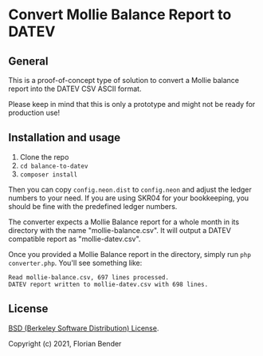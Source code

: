 # Convert Mollie Balance Report to DATEV

## General
This is a proof-of-concept type of solution to convert a Mollie balance report into the DATEV CSV ASCII format.

Please keep in mind that this is only a prototype and might not be ready for production use!

## Installation and usage

1. Clone the repo
1. `cd balance-to-datev`
1. `composer install`

Then you can copy `config.neon.dist` to `config.neon` and adjust the ledger numbers to your need. If you are using SKR04 for your bookkeeping, you should be fine with the predefined ledger numbers.

The converter expects a Mollie Balance report for a whole month in its directory with the name "mollie-balance.csv". It will output a DATEV compatible report as "mollie-datev.csv".

Once you provided a Mollie Balance report in the directory, simply run `php converter.php`. You'll see something like:

```
Read mollie-balance.csv, 697 lines processed.
DATEV report written to mollie-datev.csv with 698 lines.
```
## License

[BSD (Berkeley Software Distribution) License](https://opensource.org/licenses/bsd-license.php).

Copyright (c) 2021, Florian Bender